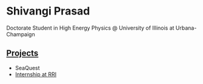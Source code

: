 Shivangi Prasad
==================

Doctorate Student in High Energy Physics @ University of Illinois at Urbana-Champaign

## [Projects](./assets/)
* SeaQuest
* [Internship at RRI](./assets/sz_rri.pdf)

